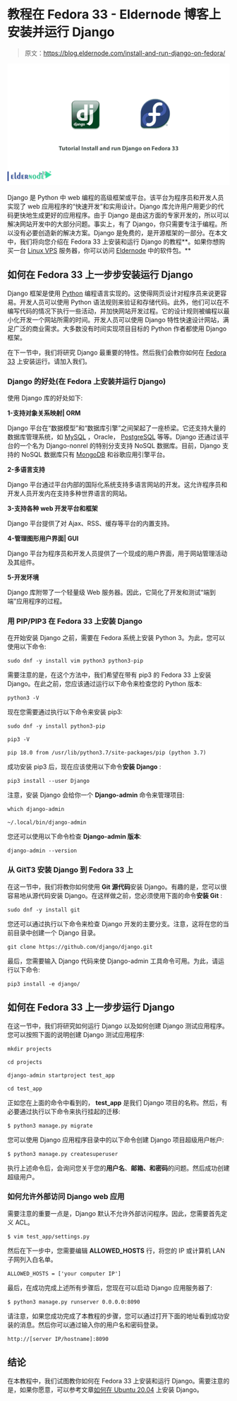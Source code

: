 # 教程在 Fedora 33 - Eldernode 博客上安装并运行 Django

> 原文：<https://blog.eldernode.com/install-and-run-django-on-fedora/>

![Tutorial Install and run Django on Fedora 33](img/ddabd4208f97ce1745bc1cb20b3f0867.png)

Django 是 Python 中 web 编程的高级框架或平台。该平台为程序员和开发人员实现了 web 应用程序的“快速开发”和实用设计。Django 库允许用户用更少的代码更快地生成更好的应用程序。由于 Django 是由这方面的专家开发的，所以可以解决网站开发中的大部分问题。事实上，有了 Django，你只需要专注于编程。所以没有必要创造新的解决方案。Django 是免费的，是开源框架的一部分。在本文中，我们将向您介绍在 Fedora 33 上安装和运行 Django 的教程**。如果你想购买一台 [Linux VPS](https://eldernode.com/linux-vps/) 服务器，你可以访问 [Eldernode](https://eldernode.com/) 中的软件包。**

## **如何在 Fedora 33 上一步步安装运行 Django**

Django 框架是使用 [Python](https://blog.eldernode.com/python-3-9-on-eldernode-linux/) 编程语言实现的。这使得网页设计对程序员来说更容易。开发人员可以使用 Python 语法规则来验证和存储代码。此外，他们可以在不编写代码的情况下执行一些活动，并加快网站开发过程。它的设计规则被编程以最小化开发一个网站所需的时间。开发人员可以使用 Django 特性快速设计网站，满足广泛的商业需求。大多数没有时间实现项目目标的 Python 作者都使用 Django 框架。

在下一节中，我们将研究 Django 最重要的特性。然后我们会教你如何在 [Fedora 33](https://blog.eldernode.com/install-fedora-on-vps-server/) 上安装运行。请加入我们。

### **Django 的好处(在 Fedora 上安装并运行 Django)**

使用 Django 库的好处如下:

**1-支持对象关系映射| ORM**

Django 平台在“数据模型”和“数据库引擎”之间架起了一座桥梁。它还支持大量的数据库管理系统，如 [MySQL](https://blog.eldernode.com/install-mysql-on-linux-ubuntu-20-04/) ，Oracle， [PostgreSQL](https://blog.eldernode.com/tutorial-postgresql-installation-ubuntu-20/) 等等。Django 还通过该平台的一个名为 Django-nonrel 的特别分支支持 NoSQL 数据库。目前，Django 支持的 NoSQL 数据库只有 [MongoDB](https://blog.eldernode.com/secure-mongodb-ubuntu-20/) 和谷歌应用引擎平台。

**2-多语言支持**

Django 平台通过平台内部的国际化系统支持多语言网站的开发。这允许程序员和开发人员开发内在支持多种世界语言的网站。

**3-支持各种 web 开发平台和框架**

Django 平台提供了对 Ajax、RSS、缓存等平台的内置支持。

**4-管理图形用户界面| GUI**

Django 平台为程序员和开发人员提供了一个现成的用户界面，用于网站管理活动及其组件。

**5-开发环境**

Django 库附带了一个轻量级 Web 服务器。因此，它简化了开发和测试“端到端”应用程序的过程。

### **用 PIP/PIP3** 在 Fedora 33 上安装 Django

在开始安装 Django 之前，需要在 Fedora 系统上安装 Python 3。为此，您可以使用以下命令:

```
sudo dnf -y install vim python3 python3-pip
```

需要注意的是，在这个方法中，我们希望在带有 pip3 的 Fedora 33 上安装 Django。在此之前，您应该通过运行以下命令来检查您的 Python 版本:

```
python3 -V
```

现在您需要通过执行以下命令来安装 pip3:

```
sudo dnf -y install python3-pip
```

```
pip3 -V
```

```
pip 18.0 from /usr/lib/python3.7/site-packages/pip (python 3.7)
```

成功安装 pip3 后，现在应该使用以下命令**安装 Django** :

```
pip3 install --user Django
```

注意，安装 Django 会给你一个 **Django-admin** 命令来管理项目:

```
which django-admin
```

```
~/.local/bin/django-admin
```

您还可以使用以下命令检查 **Django-admin 版本**:

```
django-admin --version
```

### **从 Git**T3 安装 Django 到 Fedora 33 上

在这一节中，我们将教你如何使用 **Git 源代码**安装 Django。有趣的是，您可以很容易地从源代码安装 Django。在这样做之前，您必须使用下面的命令**安装 Git** :

```
sudo dnf -y install git
```

您还可以通过执行以下命令来检查 Django 开发的主要分支。注意，这将在您的当前目录中创建一个 Django 目录。

```
git clone https://github.com/django/django.git
```

最后，您需要输入 Django 代码来使 Django-admin 工具命令可用。为此，请运行以下命令:

```
pip3 install -e django/
```

## **如何在 Fedora 33 上一步步运行 Django**

在这一节中，我们将研究如何运行 Django 以及如何创建 Django 测试应用程序。您可以按照下面的说明创建 Django 测试应用程序:

```
mkdir projects
```

```
cd projects
```

```
django-admin startproject test_app
```

```
cd test_app
```

正如您在上面的命令中看到的， **test_app** 是我们 Django 项目的名称。然后，有必要通过执行以下命令来执行挂起的迁移:

```
$ python3 manage.py migrate
```

您可以使用 Django 应用程序目录中的以下命令创建 Django 项目超级用户帐户:

```
$ python3 manage.py createsuperuser
```

执行上述命令后，会询问您关于您的**用户名**、**邮箱、**和**密码**的问题。然后成功创建超级用户。

### **如何允许外部访问 Django web 应用**

需要注意的重要一点是，Django 默认不允许外部访问程序。因此，您需要首先定义 ACL。

```
$ vim test_app/settings.py
```

然后在下一步中，您需要编辑 **ALLOWED_HOSTS** 行，将您的 IP 或计算机 LAN 子网列入白名单。

```
ALLOWED_HOSTS = ['your computer IP']
```

最后，在成功完成上述所有步骤后，您现在可以启动 Django 应用服务器了:

```
$ python3 manage.py runserver 0.0.0.0:8090
```

请注意，如果您成功完成了本教程的步骤，您可以通过打开下面的地址看到成功安装的消息。然后你可以通过输入你的用户名和密码登录。

```
http://[server IP/hostname]:8090
```

## 结论

在本教程中，我们试图教你如何在 Fedora 33 上安装和运行 Django。需要注意的是，如果你愿意，可以参考文章[如何在 Ubuntu 20.04](https://blog.eldernode.com/install-django-on-ubuntu-20/) 上安装 Django。